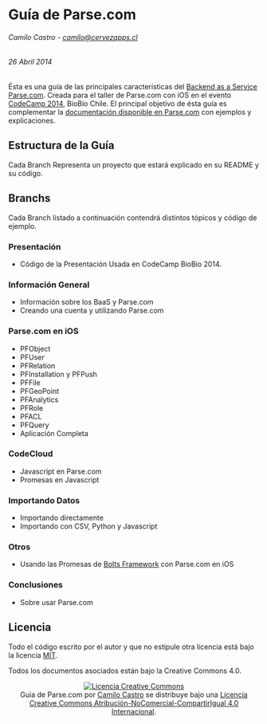 # Guía de Parse.com

###### Camilo Castro - <camilo@cervezapps.cl>

###### 26 Abril 2014

Ésta es una guía de las principales características del [Backend as a Service](http://es.wikipedia.org/wiki/Backend_as_a_service) [Parse.com](https://www.parse.com). Creada para el taller de Parse.com con iOS en el evento [CodeCamp 2014](http://codecamp.cl/), BioBio Chile. El principal objetivo de ésta guía es complementar la [documentación disponible en Parse.com](https://www.parse.com/docs/) con ejemplos y explicaciones.

## Estructura de la Guía

Cada Branch Representa un proyecto que estará explicado en su README y su código.

## Branchs
Cada Branch listado a continuación contendrá distintos tópicos y código de ejemplo.

### Presentación
* Código de la Presentación Usada en CodeCamp BioBio 2014.

### Información General
* Información sobre los BaaS y Parse.com
* Creando una cuenta y utilizando Parse.com

### Parse.com en iOS
* PFObject
* PFUser
* PFRelation
* PFInstallation y PFPush
* PFFile
* PFGeoPoint
* PFAnalytics
* PFRole
* PFACL
* PFQuery
* Aplicación Completa

### CodeCloud
* Javascript en Parse.com
* Promesas en Javascript

### Importando Datos
* Importando directamente
* Importando con CSV, Python y Javascript

### Otros
* Usando las Promesas de [Bolts Framework](https://github.com/BoltsFramework) con Parse.com en iOS

### Conclusiones
* Sobre usar Parse.com

## Licencia
Todo el código escrito por el autor y que no estipule otra licencia está bajo la licencia [MIT](http://opensource.org/licenses/MIT).

Todos los documentos asociados están bajo la Creative Commons 4.0.  
<center>
<a rel="license" href="http://creativecommons.org/licenses/by-nc-sa/4.0/"><img alt="Licencia Creative Commons" style="border-width:0" src="http://i.creativecommons.org/l/by-nc-sa/4.0/80x15.png" /></a><br /><span xmlns:dct="http://purl.org/dc/terms/" property="dct:title">Guia de Parse.com</span> por <a xmlns:cc="http://creativecommons.org/ns#" href="https://github.com/clsource/guia-parse.com" property="cc:attributionName" rel="cc:attributionURL">Camilo Castro</a> se distribuye bajo una <a rel="license" href="http://creativecommons.org/licenses/by-nc-sa/4.0/">Licencia Creative Commons Atribución-NoComercial-CompartirIgual 4.0 Internacional</a>.
</center>